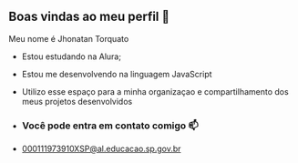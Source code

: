 ## Boas vindas ao meu perfil 💙

Meu nome é Jhonatan Torquato
- Estou estudando na Alura;
- Estou me desenvolvendo na linguagem JavaScript
- Utilizo esse espaço para a minha organizaçao e compartilhamento dos meus projetos desenvolvidos

- ### Você pode entra em contato comigo 📫

- 000111973910XSP@al.educacao.sp.gov.br
